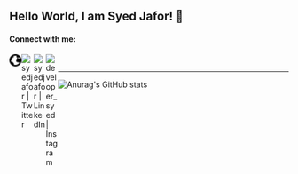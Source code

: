 ## Hello World, I am Syed Jafor! 👋


#### Connect with me:

[<img align="left" alt="sjhnadeem.github.io" width="22px" src="https://raw.githubusercontent.com/iconic/open-iconic/master/svg/globe.svg" />][website]
[<img align="left" alt="syedjafor | Twitter" width="22px" src="https://cdn.jsdelivr.net/npm/simple-icons@v3/icons/twitter.svg" />][twitter]
[<img align="left" alt="syedjafor | LinkedIn" width="22px" src="https://cdn.jsdelivr.net/npm/simple-icons@v3/icons/linkedin.svg" />][linkedin]
[<img align="left" alt="developer_syed | Instagram" width="22px" src="https://cdn.jsdelivr.net/npm/simple-icons@v3/icons/instagram.svg" />][instagram]

<br />



---
![Anurag's GitHub stats](https://github-readme-stats.vercel.app/api?username=sjhnadeem&show_icons=true&theme=radical)

[website]: https://sjhnadeem.github.io/
[twitter]: https://twitter.com/syedjafor
[youtube]: https://www.linkedin.com/in/syedjafor/
[instagram]: https://www.instagram.com/developer_syed/
[linkedin]: https://www.linkedin.com/in/syedjafor/
